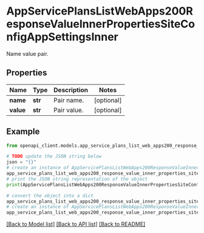 # AppServicePlansListWebApps200ResponseValueInnerPropertiesSiteConfigAppSettingsInner

Name value pair.

## Properties

Name | Type | Description | Notes
------------ | ------------- | ------------- | -------------
**name** | **str** | Pair name. | [optional] 
**value** | **str** | Pair value. | [optional] 

## Example

```python
from openapi_client.models.app_service_plans_list_web_apps200_response_value_inner_properties_site_config_app_settings_inner import AppServicePlansListWebApps200ResponseValueInnerPropertiesSiteConfigAppSettingsInner

# TODO update the JSON string below
json = "{}"
# create an instance of AppServicePlansListWebApps200ResponseValueInnerPropertiesSiteConfigAppSettingsInner from a JSON string
app_service_plans_list_web_apps200_response_value_inner_properties_site_config_app_settings_inner_instance = AppServicePlansListWebApps200ResponseValueInnerPropertiesSiteConfigAppSettingsInner.from_json(json)
# print the JSON string representation of the object
print(AppServicePlansListWebApps200ResponseValueInnerPropertiesSiteConfigAppSettingsInner.to_json())

# convert the object into a dict
app_service_plans_list_web_apps200_response_value_inner_properties_site_config_app_settings_inner_dict = app_service_plans_list_web_apps200_response_value_inner_properties_site_config_app_settings_inner_instance.to_dict()
# create an instance of AppServicePlansListWebApps200ResponseValueInnerPropertiesSiteConfigAppSettingsInner from a dict
app_service_plans_list_web_apps200_response_value_inner_properties_site_config_app_settings_inner_from_dict = AppServicePlansListWebApps200ResponseValueInnerPropertiesSiteConfigAppSettingsInner.from_dict(app_service_plans_list_web_apps200_response_value_inner_properties_site_config_app_settings_inner_dict)
```
[[Back to Model list]](../README.md#documentation-for-models) [[Back to API list]](../README.md#documentation-for-api-endpoints) [[Back to README]](../README.md)


